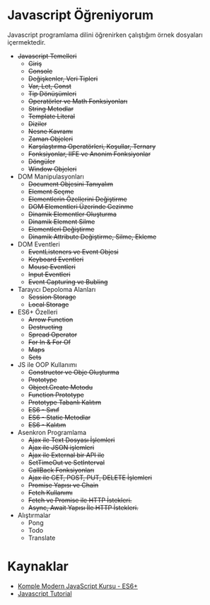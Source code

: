 # Javascript Öğreniyorum
Javascript programlama dilini öğrenirken çalıştığım örnek dosyaları içermektedir.<br/>
 - ~~Javascript Temelleri~~
   - ~~Giriş~~
   - ~~Console~~
   - ~~Değişkenler, Veri Tipleri~~
   - ~~Var, Let, Const~~
   - ~~Tip Dönüşümleri~~
   - ~~Operatörler ve Math Fonksiyonları~~
   - ~~String Metodlar~~
   - ~~Template Literal~~
   - ~~Diziler~~
   - ~~Nesne Kavramı~~
   - ~~Zaman Objeleri~~
   - ~~Karşılaştırma Operatörleri, Koşullar, Ternary~~
   - ~~Fonksiyonlar, IIFE ve Anonim Fonksiyonlar~~
   - ~~Döngüler~~
   - ~~Window Objeleri~~
 - DOM Manipulasyonları
    - ~~Document Objesini Tanıyalım~~
    - ~~Element Seçme~~
    - ~~Elementlerin Özellerini Değiştirme~~
    - ~~DOM Elementleri Üzerinde Gezinme~~
    - ~~Dinamik Elementler Oluşturma~~
    - ~~Dinamik Element Silme~~
    - ~~Elementleri Değiştirme~~
    - ~~Dinamik Attribute Değiştirme, Silme, Ekleme~~
 - DOM Eventleri
    - ~~EventListeners ve Event Objesi~~
    - ~~Keyboard Eventleri~~
    - ~~Mouse Eventleri~~
    - ~~Input Eventleri~~
    - ~~Event Capturing ve Bubling~~
 - Tarayıcı Depoloma Alanları
    - ~~Session Storage~~
    - ~~Local Storage~~
 - ES6+ Özelleri
    - ~~Arrow Function~~
    - ~~Destructing~~
    - ~~Spread Operator~~
    - ~~For In & For Of~~
    - ~~Maps~~
    - ~~Sets~~
 - JS ile OOP Kullanımı
    - ~~Constructor ve Obje Oluşturma~~
    - ~~Prototype~~
    - ~~Object.Create Metodu~~
    - ~~Function Prototype~~
    - ~~Prototype Tabanlı Kalıtım~~
    - ~~ES6 - Sınıf~~
    - ~~ES6 - Static Metodlar~~
    - ~~ES6 - Kalıtım~~
 - Asenkron Programlama
    - ~~Ajax ile Text Dosyası İşlemleri~~
    - ~~Ajax ile JSON işlemleri~~
    - ~~Ajax ile External bir API ile~~
    - ~~SetTimeOut ve SetInterval~~
    - ~~CallBack Fonksiyonları~~
    - ~~Ajax ile GET, POST, PUT, DELETE İşlemleri~~
    - ~~Promise Yapısı ve Chain~~
    - ~~Fetch Kullanımı~~
    - ~~Fetch ve Promise ile HTTP İstekleri.~~
    - ~~Async, Await Yapısı İle HTTP İstekleri.~~
 - Alıştırmalar
    - Pong
    - Todo
    - Translate



 
# Kaynaklar
 - [Komple Modern JavaScript Kursu - ES6+](https://www.udemy.com/sfrdan-ileri-seviyeye-modern-javascript-kursu/)
 - [Javascript Tutorial](https://www.tutorialspoint.com/javascript/index.htm)
